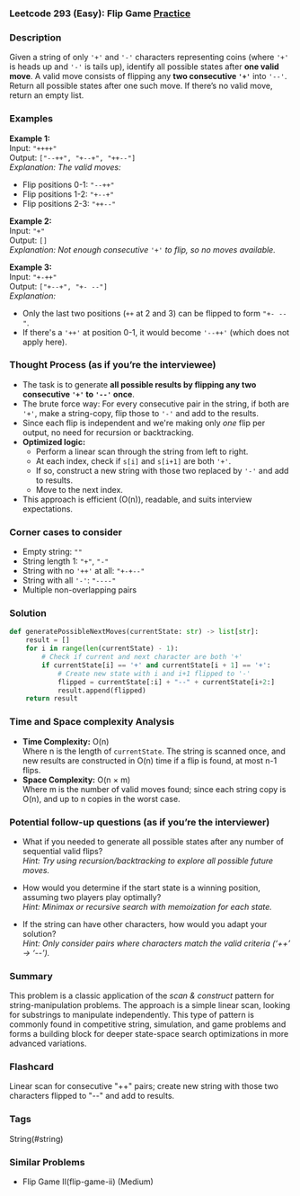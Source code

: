 ### Leetcode 293 (Easy): Flip Game [Practice](https://leetcode.com/problems/flip-game)

### Description  
Given a string of only `'+'` and `'-'` characters representing coins (where `'+'` is heads up and `'-'` is tails up), identify all possible states after **one valid move**. A valid move consists of flipping any **two consecutive `'+'`** into `'--'`. Return all possible states after one such move. If there’s no valid move, return an empty list.

### Examples  

**Example 1:**  
Input: `"++++"`  
Output: `["--++", "+--+", "++--"]`  
*Explanation: The valid moves:*
- Flip positions 0-1: `"--++"`
- Flip positions 1-2: `"+--+"`
- Flip positions 2-3: `"++--"`

**Example 2:**  
Input: `"+"`  
Output: `[]`  
*Explanation: Not enough consecutive `'+'` to flip, so no moves available.*

**Example 3:**  
Input: `"+-++"`  
Output: `["+--+", "+- --"]`  
*Explanation:*
- Only the last two positions (`++` at 2 and 3) can be flipped to form `"+- --"`.
- If there's a `'++'` at position 0-1, it would become `'--++'` (which does not apply here).

### Thought Process (as if you’re the interviewee)  
- The task is to generate **all possible results by flipping any two consecutive `'+'` to `'--'` once**.
- The brute force way: For every consecutive pair in the string, if both are `'+'`, make a string-copy, flip those to `'-'` and add to the results.
- Since each flip is independent and we're making only *one* flip per output, no need for recursion or backtracking.
- **Optimized logic:**  
  - Perform a linear scan through the string from left to right.
  - At each index, check if `s[i]` and `s[i+1]` are both `'+'`.
  - If so, construct a new string with those two replaced by `'-'` and add to results.
  - Move to the next index.
- This approach is efficient (O(n)), readable, and suits interview expectations.

### Corner cases to consider  
- Empty string: `""`  
- String length 1: `"+"`, `"-"`
- String with no `'++'` at all: `"+-+--"`
- String with all `'-'`: `"----"`
- Multiple non-overlapping pairs

### Solution

```python
def generatePossibleNextMoves(currentState: str) -> list[str]:
    result = []
    for i in range(len(currentState) - 1):
        # Check if current and next character are both '+'
        if currentState[i] == '+' and currentState[i + 1] == '+':
            # Create new state with i and i+1 flipped to '-'
            flipped = currentState[:i] + "--" + currentState[i+2:]
            result.append(flipped)
    return result
```

### Time and Space complexity Analysis  

- **Time Complexity:** O(n)  
  Where n is the length of `currentState`. The string is scanned once, and new results are constructed in O(n) time if a flip is found, at most n-1 flips.
- **Space Complexity:** O(n × m)  
  Where m is the number of valid moves found; since each string copy is O(n), and up to n copies in the worst case.

### Potential follow-up questions (as if you’re the interviewer)  

- What if you needed to generate all possible states after any number of sequential valid flips?  
  *Hint: Try using recursion/backtracking to explore all possible future moves.*

- How would you determine if the start state is a winning position, assuming two players play optimally?  
  *Hint: Minimax or recursive search with memoization for each state.*

- If the string can have other characters, how would you adapt your solution?  
  *Hint: Only consider pairs where characters match the valid criteria (‘++’ → ‘--’).*

### Summary
This problem is a classic application of the *scan & construct* pattern for string-manipulation problems. The approach is a simple linear scan, looking for substrings to manipulate independently. This type of pattern is commonly found in competitive string, simulation, and game problems and forms a building block for deeper state-space search optimizations in more advanced variations.


### Flashcard
Linear scan for consecutive "++" pairs; create new string with those two characters flipped to "--" and add to results.

### Tags
String(#string)

### Similar Problems
- Flip Game II(flip-game-ii) (Medium)